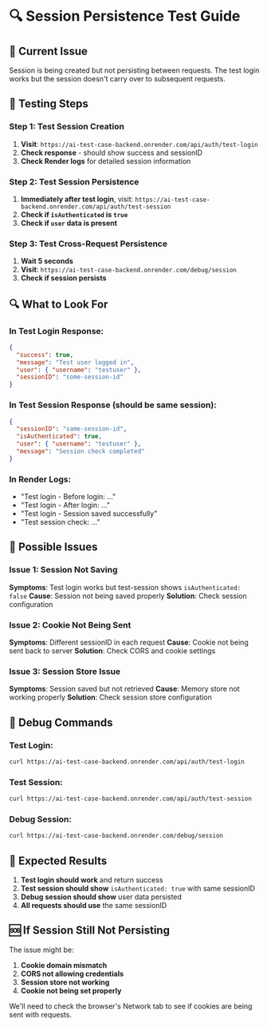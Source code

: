 # 🔍 Session Persistence Test Guide

## 🚨 Current Issue

Session is being created but not persisting between requests. The test login works but the session doesn't carry over to subsequent requests.

## 🧪 Testing Steps

### Step 1: Test Session Creation

1. **Visit**: `https://ai-test-case-backend.onrender.com/api/auth/test-login`
2. **Check response** - should show success and sessionID
3. **Check Render logs** for detailed session information

### Step 2: Test Session Persistence

1. **Immediately after test login**, visit: `https://ai-test-case-backend.onrender.com/api/auth/test-session`
2. **Check if `isAuthenticated` is `true`**
3. **Check if `user` data is present**

### Step 3: Test Cross-Request Persistence

1. **Wait 5 seconds**
2. **Visit**: `https://ai-test-case-backend.onrender.com/debug/session`
3. **Check if session persists**

## 🔍 What to Look For

### In Test Login Response:

```json
{
  "success": true,
  "message": "Test user logged in",
  "user": { "username": "testuser" },
  "sessionID": "some-session-id"
}
```

### In Test Session Response (should be same session):

```json
{
  "sessionID": "same-session-id",
  "isAuthenticated": true,
  "user": { "username": "testuser" },
  "message": "Session check completed"
}
```

### In Render Logs:

- "Test login - Before login: ..."
- "Test login - After login: ..."
- "Test login - Session saved successfully"
- "Test session check: ..."

## 🐛 Possible Issues

### Issue 1: Session Not Saving

**Symptoms**: Test login works but test-session shows `isAuthenticated: false`
**Cause**: Session not being saved properly
**Solution**: Check session configuration

### Issue 2: Cookie Not Being Sent

**Symptoms**: Different sessionID in each request
**Cause**: Cookie not being sent back to server
**Solution**: Check CORS and cookie settings

### Issue 3: Session Store Issue

**Symptoms**: Session saved but not retrieved
**Cause**: Memory store not working properly
**Solution**: Check session store configuration

## 🔧 Debug Commands

### Test Login:

```bash
curl https://ai-test-case-backend.onrender.com/api/auth/test-login
```

### Test Session:

```bash
curl https://ai-test-case-backend.onrender.com/api/auth/test-session
```

### Debug Session:

```bash
curl https://ai-test-case-backend.onrender.com/debug/session
```

## 🎯 Expected Results

1. **Test login should work** and return success
2. **Test session should show** `isAuthenticated: true` with same sessionID
3. **Debug session should show** user data persisted
4. **All requests should use** the same sessionID

## 🆘 If Session Still Not Persisting

The issue might be:

1. **Cookie domain mismatch**
2. **CORS not allowing credentials**
3. **Session store not working**
4. **Cookie not being set properly**

We'll need to check the browser's Network tab to see if cookies are being sent with requests.
